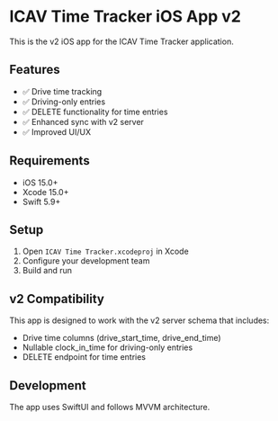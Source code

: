# ICAV Time Tracker iOS App v2

This is the v2 iOS app for the ICAV Time Tracker application.

## Features
- ✅ Drive time tracking
- ✅ Driving-only entries
- ✅ DELETE functionality for time entries
- ✅ Enhanced sync with v2 server
- ✅ Improved UI/UX

## Requirements
- iOS 15.0+
- Xcode 15.0+
- Swift 5.9+

## Setup
1. Open `ICAV Time Tracker.xcodeproj` in Xcode
2. Configure your development team
3. Build and run

## v2 Compatibility
This app is designed to work with the v2 server schema that includes:
- Drive time columns (drive_start_time, drive_end_time)
- Nullable clock_in_time for driving-only entries
- DELETE endpoint for time entries

## Development
The app uses SwiftUI and follows MVVM architecture.
